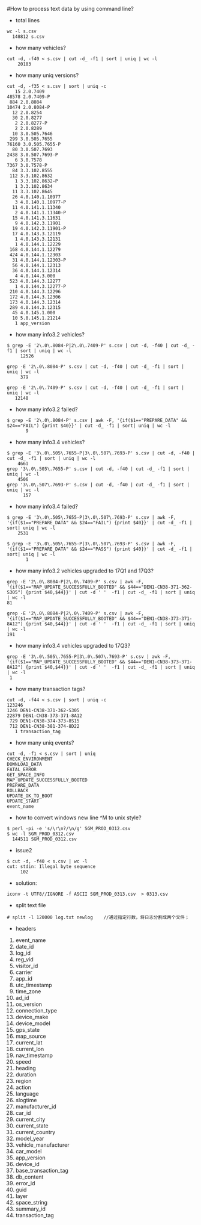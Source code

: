 #How to process text data by using command line?
* total lines

```
wc -l s.csv
  148812 s.csv
```
* how many vehicles?

```
cut -d, -f40 < s.csv | cut -d_ -f1 | sort | uniq | wc -l
    20103
```
* how many uniq versions?

```
cut -d, -f35 < s.csv | sort | uniq -c
   15 2.0.7409
48578 2.0.7409-P
 884 2.0.8084
10474 2.0.8084-P
  12 2.0.8254
  30 2.0.8277
   2 2.0.8277-P
   2 2.0.8289
  10 3.0.505.7646
 299 3.0.505.7655
76160 3.0.505.7655-P
  80 3.0.507.7693
2438 3.0.507.7693-P
   6 3.0.7578
7367 3.0.7578-P
  84 3.3.102.8555
 112 3.3.102.8632
   1 3.3.102.8632-P
   1 3.3.102.8634
  11 3.3.102.8645
  26 4.0.140.1.10977
   3 4.0.140.1.10977-P
  11 4.0.141.1.11340
   2 4.0.141.1.11340-P
  15 4.0.141.3.11631
   9 4.0.142.3.11901
  19 4.0.142.3.11901-P
  17 4.0.143.3.12119
   1 4.0.143.3.12131
   1 4.0.144.1.12229
 168 4.0.144.1.12279
 424 4.0.144.1.12303
  31 4.0.144.1.12303-P
  56 4.0.144.1.12313
  36 4.0.144.1.12314
   4 4.0.144.3.000
 523 4.0.144.3.12277
   1 4.0.144.3.12277-P
 210 4.0.144.3.12296
 172 4.0.144.3.12306
 173 4.0.144.3.12314
 289 4.0.144.3.12315
  45 4.0.145.1.000
  10 5.0.145.1.21214
   1 app_version
```


* how many info3.2 vehicles?

```
$ grep -E '2\.0\.8084-P|2\.0\.7409-P' s.csv | cut -d, -f40 | cut -d_ -f1 | sort | uniq | wc -l
     12526
     
grep -E '2\.0\.8084-P' s.csv | cut -d, -f40 | cut -d_ -f1 | sort | uniq | wc -l
     379

grep -E '2\.0\.7409-P' s.csv | cut -d, -f40 | cut -d_ -f1 | sort | uniq | wc -l
   12148

```

* how many info3.2 failed?

```
$ grep -E '2\.0\.8084-P' s.csv | awk -F, '{if($1=="PREPARE_DATA" && $24=="FAIL") {print $40}}' | cut -d_ -f1 | sort| uniq | wc -l
       9

```

* how many info3.4 vehicles?

```
$ grep -E '3\.0\.505\.7655-P|3\.0\.507\.7693-P' s.csv | cut -d, -f40 | cut -d_ -f1 | sort | uniq | wc -l
    4661
grep '3\.0\.505\.7655-P' s.csv | cut -d, -f40 | cut -d_ -f1 | sort | uniq | wc -l
    4506
grep '3\.0\.507\.7693-P' s.csv | cut -d, -f40 | cut -d_ -f1 | sort | uniq | wc -l
      157
```

* how many info3.4 failed?

```
$ grep -E '3\.0\.505\.7655-P|3\.0\.507\.7693-P' s.csv | awk -F, '{if($1=="PREPARE_DATA" && $24=="FAIL") {print $40}}' | cut -d_ -f1 | sort| uniq | wc -l
    2531

$ grep -E '3\.0\.505\.7655-P|3\.0\.507\.7693-P' s.csv | awk -F, '{if($1=="PREPARE_DATA" && $24=="PASS") {print $40}}' | cut -d_ -f1 | sort| uniq | wc -l
       1

```
* how many info3.2 vehicles upgraded to 17Q1 and 17Q3?

```
grep -E '2\.0\.8084-P|2\.0\.7409-P' s.csv | awk -F, '{if($1=="MAP_UPDATE_SUCCESSFULLY_BOOTED" && $44=="DEN1-CN38-371-362-S305") {print $40,$44}}' | cut -d ' '  -f1 | cut -d_ -f1 | sort | uniq | wc -l
81

grep -E '2\.0\.8084-P|2\.0\.7409-P' s.csv | awk -F, '{if($1=="MAP_UPDATE_SUCCESSFULLY_BOOTED" && $44=="DEN1-CN38-373-371-8A12") {print $40,$44}}' | cut -d ' '  -f1 | cut -d_ -f1 | sort | uniq | wc -l
191

```

* how many info3.4 vehicles upgraded to 17Q3?

```
grep -E '3\.0\.505\.7655-P|3\.0\.507\.7693-P' s.csv | awk -F, '{if($1=="MAP_UPDATE_SUCCESSFULLY_BOOTED" && $44=="DEN1-CN38-373-371-8A12") {print $40,$44}}' | cut -d ' '  -f1 | cut -d_ -f1 | sort | uniq | wc -l
 1
```



* how many transaction tags?

```
cut -d, -f44 < s.csv | sort | uniq -c
123246 
1246 DEN1-CN38-371-362-S305
22879 DEN1-CN38-373-371-8A12
 729 DEN1-CN38-374-373-8S15
 712 DEN1-CN38-381-374-8D22
   1 transaction_tag
```
* how many uniq events?

```
cut -d, -f1 < s.csv | sort | uniq
CHECK_ENVIRONMENT
DOWNLOAD_DATA
FATAL_ERROR
GET_SPACE_INFO
MAP_UPDATE_SUCCESSFULLY_BOOTED
PREPARE_DATA
ROLLBACK
UPDATE_OK_TO_BOOT
UPDATE_START
event_name

```


* how to convert windows new line ^M to unix style?
```
$ perl -pi -e 's/\r\n?/\n/g' SGM_PROD_0312.csv
$ wc -l SGM_PROD_0312.csv
  144511 SGM_PROD_0312.csv
```

* issue2

```
$ cut -d, -f40 < s.csv | wc -l
cut: stdin: Illegal byte sequence
     102
```
* solution:

```
iconv -t UTF8//IGNORE -f ASCII SGM_PROD_0313.csv  > 0313.csv
```

* split text file

```
# split -l 120000 log.txt newlog    //通过指定行数，将日志分割成两个文件；
```




* headers

1. event_name
2. date_id	
3. log_id	
4. reg_vid	
5. visitor_id
6. carrier	
7. app_id	
8. utc_timestamp
9. time_zone
10. ad_id
11. os_version
12. connection_type
13. device_make
14. device_model
15. gps_state
16. map_source
17. current_lat
18. current_lon
19. nav_timestamp
20. speed
21. heading
22. duration
23. region
24. action
25. language
26. slogtime
27. manufacturer_id
28. car_id
29. current_city
30. current_state
31. current_country
32. model_year
33. vehicle_manufacturer
34. car_model
35. app_version
36. device_id	
37. base_transaction_tag
38. db_content
39. error_id
40. guid
41. layer
42. space_string
43. summary_id
44. transaction_tag
